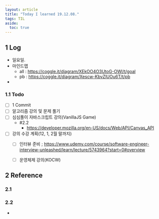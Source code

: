 ```yaml
---
layout: article
title: "Today I learned 19.12.08."
tags: TIL
aside:
  toc: true
---
```


## 1 Log

- 일요일.
- 마인드맵 
  - all : https://coggle.it/diagram/XEkOO4O3UtoG-OWl/t/goal
  - pb : https://coggle.it/diagram/Xescw-KbvZlUOu6T/t/pb
- 

### 1.1 Todo

- [ ] 1 Commit
- [ ] 알고리즘 강의 및 문제 풀기
- [ ] 심심풀이 자바스크립트 강의(VanillaJS Game)
  - \#2.2 
    - https://developer.mozilla.org/en-US/docs/Web/API/Canvas_API
- [ ] 강의 수강 계획(12, 1, 2월 말까지)
  - [ ] 인터뷰 준비 ; https://www.udemy.com/course/software-engineer-interview-unleashed/learn/lecture/5743964?start=0#overview
  - [ ] 운영체제 강의(KOCW)



## 2 Reference

### 2.1 



### 2.2 

- 
